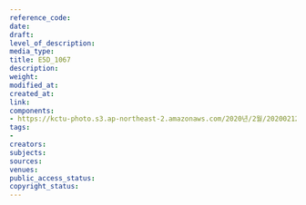 ```yaml
---
reference_code: 
date: 
draft: 
level_of_description: 
media_type: 
title: E5D_1067
description: 
weight: 
modified_at: 
created_at: 
link: 
components:
- https://kctu-photo.s3.ap-northeast-2.amazonaws.com/2020년/2월/20200212_영남대의료원+고공농성+해단집회/E5D_1067.jpg
tags:
- 
creators: 
subjects: 
sources: 
venues: 
public_access_status: 
copyright_status: 
---
```

